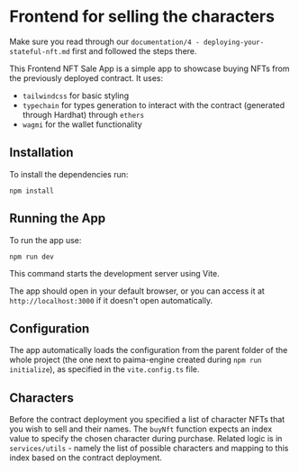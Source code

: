 # Frontend for selling the characters

Make sure you read through our `documentation/4 - deploying-your-stateful-nft.md` first and followed the steps there.

This Frontend NFT Sale App is a simple app to showcase buying NFTs from the previously deployed contract. It uses:

- `tailwindcss` for basic styling
- `typechain` for types generation to interact with the contract (generated through Hardhat) through `ethers`
- `wagmi` for the wallet functionality

## Installation

To install the dependencies run:

```
npm install
```

## Running the App

To run the app use:

```
npm run dev
```

This command starts the development server using Vite.

The app should open in your default browser, or you can access it at `http://localhost:3000` if it doesn't open automatically.

## Configuration

The app automatically loads the configuration from the parent folder of the whole project (the one next to paima-engine created during `npm run initialize`), as specified in the `vite.config.ts` file.

## Characters

Before the contract deployment you specified a list of character NFTs that you wish to sell and their names. The `buyNft` function expects an index value to specify the chosen character during purchase. Related logic is in `services/utils` - namely the list of possible characters and mapping to this index based on the contract deployment.
